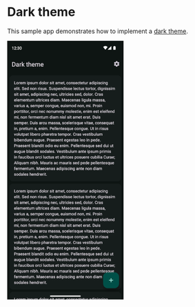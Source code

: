 # Dark theme

This sample app demonstrates how to implement a
[dark theme](https://developer.android.com/guide/topics/ui/look-and-feel/darktheme).

![Dark theme sample app](screenshots/darktheme.webp)
